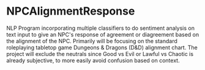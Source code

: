 # NPCAlignmentResponse
NLP Program incorporating multiple classifiers to do sentiment analysis on text input to give an NPC's response of agreement or diagreement based on the alignment of the NPC.
Primarily will be focusing on the standard roleplaying tabletop game Dungeons & Dragons (D&D) alignment chart.
The project will exclude the neutrals since Good vs Evil or Lawful vs Chaotic is already subjective, to more easily avoid confusion based on context. 
